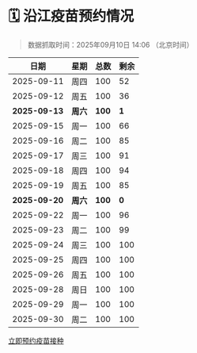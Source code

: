 # 🗓️ 沿江疫苗预约情况

> 数据抓取时间：2025年09月10日 14:06 （北京时间）

| 日期 | 星期 | 总数 | 剩余 |
|------|------|------|------|
| 2025-09-11 | 周四 | 100 | 52 |
| 2025-09-12 | 周五 | 100 | 36 |
| **2025-09-13** | **周六** | **100** | **1** |
| 2025-09-15 | 周一 | 100 | 66 |
| 2025-09-16 | 周二 | 100 | 85 |
| 2025-09-17 | 周三 | 100 | 91 |
| 2025-09-18 | 周四 | 100 | 94 |
| 2025-09-19 | 周五 | 100 | 85 |
| **2025-09-20** | **周六** | **100** | **0** |
| 2025-09-22 | 周一 | 100 | 96 |
| 2025-09-23 | 周二 | 100 | 99 |
| 2025-09-24 | 周三 | 100 | 100 |
| 2025-09-25 | 周四 | 100 | 100 |
| 2025-09-26 | 周五 | 100 | 100 |
| 2025-09-28 | 周日 | 100 | 100 |
| 2025-09-29 | 周一 | 100 | 100 |
| 2025-09-30 | 周二 | 100 | 100 |


<div class="button-container">
<a class="btn" href="http://yfzweb.ishequ.net/#/login" target="_blank">立即预约疫苗接种</a>
</div>
